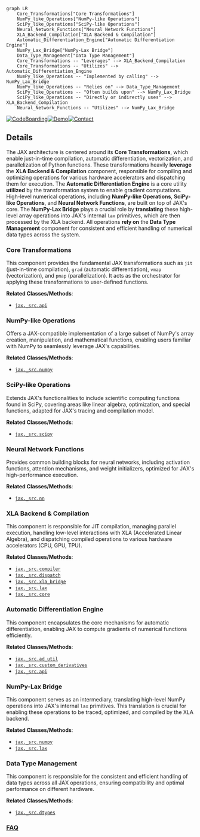 ```mermaid
graph LR
    Core_Transformations["Core Transformations"]
    NumPy_like_Operations["NumPy-like Operations"]
    SciPy_like_Operations["SciPy-like Operations"]
    Neural_Network_Functions["Neural Network Functions"]
    XLA_Backend_Compilation["XLA Backend & Compilation"]
    Automatic_Differentiation_Engine["Automatic Differentiation Engine"]
    NumPy_Lax_Bridge["NumPy-Lax Bridge"]
    Data_Type_Management["Data Type Management"]
    Core_Transformations -- "Leverages" --> XLA_Backend_Compilation
    Core_Transformations -- "Utilizes" --> Automatic_Differentiation_Engine
    NumPy_like_Operations -- "Implemented by calling" --> NumPy_Lax_Bridge
    NumPy_like_Operations -- "Relies on" --> Data_Type_Management
    SciPy_like_Operations -- "Often builds upon" --> NumPy_Lax_Bridge
    SciPy_like_Operations -- "Directly or indirectly uses" --> XLA_Backend_Compilation
    Neural_Network_Functions -- "Utilizes" --> NumPy_Lax_Bridge
```

[![CodeBoarding](https://img.shields.io/badge/Generated%20by-CodeBoarding-9cf?style=flat-square)](https://github.com/CodeBoarding/CodeBoarding)[![Demo](https://img.shields.io/badge/Try%20our-Demo-blue?style=flat-square)](https://www.codeboarding.org/demo)[![Contact](https://img.shields.io/badge/Contact%20us%20-%20contact@codeboarding.org-lightgrey?style=flat-square)](mailto:contact@codeboarding.org)

## Details

The JAX architecture is centered around its **Core Transformations**, which enable just-in-time compilation, automatic differentiation, vectorization, and parallelization of Python functions. These transformations heavily **leverage** the **XLA Backend & Compilation** component, responsible for compiling and optimizing operations for various hardware accelerators and dispatching them for execution. The **Automatic Differentiation Engine** is a core utility **utilized** by the transformation system to enable gradient computations. High-level numerical operations, including **NumPy-like Operations**, **SciPy-like Operations**, and **Neural Network Functions**, are built on top of JAX's core. The **NumPy-Lax Bridge** plays a crucial role by **translating** these high-level array operations into JAX's internal `lax` primitives, which are then processed by the XLA backend. All operations **rely on** the **Data Type Management** component for consistent and efficient handling of numerical data types across the system.

### Core Transformations
This component provides the fundamental JAX transformations such as `jit` (just-in-time compilation), `grad` (automatic differentiation), `vmap` (vectorization), and `pmap` (parallelization). It acts as the orchestrator for applying these transformations to user-defined functions.


**Related Classes/Methods**:

- <a href="https://github.com/jax-ml/jax/blob/main/jax/_src/api.py" target="_blank" rel="noopener noreferrer">`jax._src.api`</a>


### NumPy-like Operations
Offers a JAX-compatible implementation of a large subset of NumPy's array creation, manipulation, and mathematical functions, enabling users familiar with NumPy to seamlessly leverage JAX's capabilities.


**Related Classes/Methods**:

- <a href="https://github.com/jax-ml/jax/blob/main/jax/_src/numpy" target="_blank" rel="noopener noreferrer">`jax._src.numpy`</a>


### SciPy-like Operations
Extends JAX's functionalities to include scientific computing functions found in SciPy, covering areas like linear algebra, optimization, and special functions, adapted for JAX's tracing and compilation model.


**Related Classes/Methods**:

- <a href="https://github.com/jax-ml/jax/blob/main/jax/_src/scipy" target="_blank" rel="noopener noreferrer">`jax._src.scipy`</a>


### Neural Network Functions
Provides common building blocks for neural networks, including activation functions, attention mechanisms, and weight initializers, optimized for JAX's high-performance execution.


**Related Classes/Methods**:

- <a href="https://github.com/jax-ml/jax/blob/main/jax/_src/nn" target="_blank" rel="noopener noreferrer">`jax._src.nn`</a>


### XLA Backend & Compilation
This component is responsible for JIT compilation, managing parallel execution, handling low-level interactions with XLA (Accelerated Linear Algebra), and dispatching compiled operations to various hardware accelerators (CPU, GPU, TPU).


**Related Classes/Methods**:

- <a href="https://github.com/jax-ml/jax/blob/main/jax/_src/compiler.py" target="_blank" rel="noopener noreferrer">`jax._src.compiler`</a>
- <a href="https://github.com/jax-ml/jax/blob/main/jax/_src/dispatch.py" target="_blank" rel="noopener noreferrer">`jax._src.dispatch`</a>
- <a href="https://github.com/jax-ml/jax/blob/main/jax/_src/xla_bridge.py" target="_blank" rel="noopener noreferrer">`jax._src.xla_bridge`</a>
- <a href="https://github.com/jax-ml/jax/blob/main/jax/_src/lax" target="_blank" rel="noopener noreferrer">`jax._src.lax`</a>
- <a href="https://github.com/jax-ml/jax/blob/main/jax/_src/core.py" target="_blank" rel="noopener noreferrer">`jax._src.core`</a>


### Automatic Differentiation Engine
This component encapsulates the core mechanisms for automatic differentiation, enabling JAX to compute gradients of numerical functions efficiently.


**Related Classes/Methods**:

- <a href="https://github.com/jax-ml/jax/blob/main/jax/_src/ad_util.py" target="_blank" rel="noopener noreferrer">`jax._src.ad_util`</a>
- <a href="https://github.com/jax-ml/jax/blob/main/jax/_src/custom_derivatives.py" target="_blank" rel="noopener noreferrer">`jax._src.custom_derivatives`</a>
- <a href="https://github.com/jax-ml/jax/blob/main/jax/_src/api.py" target="_blank" rel="noopener noreferrer">`jax._src.api`</a>


### NumPy-Lax Bridge
This component serves as an intermediary, translating high-level NumPy operations into JAX's internal `lax` primitives. This translation is crucial for enabling these operations to be traced, optimized, and compiled by the XLA backend.


**Related Classes/Methods**:

- <a href="https://github.com/jax-ml/jax/blob/main/jax/_src/numpy" target="_blank" rel="noopener noreferrer">`jax._src.numpy`</a>
- <a href="https://github.com/jax-ml/jax/blob/main/jax/_src/lax" target="_blank" rel="noopener noreferrer">`jax._src.lax`</a>


### Data Type Management
This component is responsible for the consistent and efficient handling of data types across all JAX operations, ensuring compatibility and optimal performance on different hardware.


**Related Classes/Methods**:

- <a href="https://github.com/jax-ml/jax/blob/main/jax/_src/dtypes.py" target="_blank" rel="noopener noreferrer">`jax._src.dtypes`</a>




### [FAQ](https://github.com/CodeBoarding/GeneratedOnBoardings/tree/main?tab=readme-ov-file#faq)